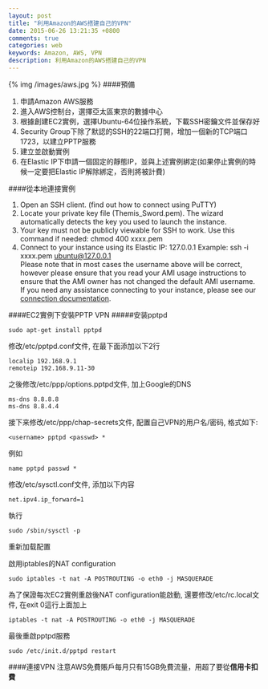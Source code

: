```yaml
---
layout: post
title: "利用Amazon的AWS搭建自己的VPN"
date: 2015-06-26 13:21:35 +0800
comments: true
categories: web
keywords: Amazon, AWS, VPN
description: 利用Amazon的AWS搭建自己的VPN
---
```

{% img /images/aws.jpg %}
####預備
1. 申請Amazon AWS服務
2. 進入AWS控制台，選擇亞太區東京的數據中心
3. 根據創建EC2實例，選擇Ubuntu-64位操作系統，下載SSH密鑰文件並保存好
4. Security Group下除了默認的SSH的22端口打開，增加一個新的TCP端口1723，以建立PPTP服務
5. 建立並啟動實例
6. 在Elastic IP下申請一個固定的靜態IP，並與上述實例綁定(如果停止實例的時候一定要把Elastic IP解除綁定，否則將被計費)<!--more-->

####從本地連接實例
1. Open an SSH client. (find out how to connect using PuTTY)
2. Locate your private key file (Themis_Sword.pem). The wizard automatically detects the key you used to launch the instance.
3. Your key must not be publicly viewable for SSH to work. Use this command if needed:
chmod 400 xxxx.pem
4. Connect to your instance using its Elastic IP:
127.0.0.1
Example:
ssh -i xxxx.pem ubuntu@127.0.0.1  
Please note that in most cases the username above will be correct, however please ensure that you read your AMI usage instructions to ensure that the AMI owner has not changed the default AMI username.  
If you need any assistance connecting to your instance, please see our [connection documentation](https://docs.aws.amazon.com/console/ec2/instances/connect/docs).

####EC2實例下安裝PPTP VPN
#####安装pptpd

	sudo apt-get install pptpd

修改/etc/pptpd.conf文件, 在最下面添加以下2行

	localip 192.168.9.1 
	remoteip 192.168.9.11-30

之後修改/etc/ppp/options.pptpd文件, 加上Google的DNS

	ms-dns 8.8.8.8 
	ms-dns 8.8.4.4

接下来修改/etc/ppp/chap-secrets文件, 配置自己VPN的用户名/密码, 格式如下:

	<username> pptpd <passwd> *

例如  

	name pptpd passwd *

修改/etc/sysctl.conf文件, 添加以下内容

	net.ipv4.ip_forward=1

執行

	sudo /sbin/sysctl -p

重新加载配置

啟用iptables的NAT configuration

	sudo iptables -t nat -A POSTROUTING -o eth0 -j MASQUERADE

為了保證每次EC2實例重啟後NAT configuration能啟動, 還要修改/etc/rc.local文件, 在exit 0這行上面加上

	iptables -t nat -A POSTROUTING -o eth0 -j MASQUERADE

最後重啟pptpd服務

	sudo /etc/init.d/pptpd restart

####連接VPN
注意AWS免費賬戶每月只有15GB免費流量，用超了要從**信用卡扣費**